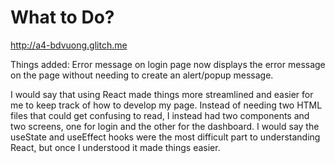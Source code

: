 # What to Do?
http://a4-bdvuong.glitch.me

Things added: Error message on login page now displays the error message on the page without needing to create an alert/popup message.

I would say that using React made things more streamlined and easier for me to keep track of how to develop my page. Instead of needing two HTML files that could get confusing to read, I instead had two components and two screens, one for login and the other for the dashboard. I would say the useState and useEffect hooks were the most difficult part to understanding React, but once I understood it made things easier.